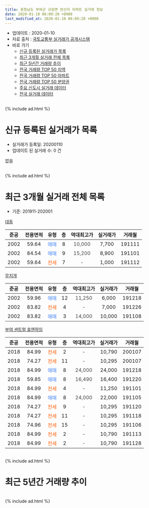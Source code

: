 ```yaml
---
title: 충청남도 부여군 규암면 반산리 아파트 실거래 정보
date: 2020-01-10 06:09:20 +0900
last_modified_at: 2020-01-10 06:09:20 +0900
---
```


* 업데이트 : 2020-01-10
* 자료 출처 : [국토교통부 실거래가 공개시스템](http://rt.molit.go.kr)
* 바로 가기
    * [신규 등록된 실거래가 목록](#신규-등록된-실거래가-목록)
    * [최근 3개월 실거래 전체 목록](#최근-3개월-실거래-전체-목록)
    * [최근 5년간 거래량 추이](#최근-5년간-거래량-추이)
    * [전국 거래량 TOP 50 지역](https://inasie.github.io/apt-trade-info/최근-3개월-전국에서-가장-거래가-많이-발생한-지역)
    * [전국 거래량 TOP 50 아파트](https://inasie.github.io/apt-trade-info/최근-3개월-전국에서-가장-거래가-많이-발생한-아파트)
    * [전국 거래량 TOP 50 분양권](https://inasie.github.io/apt-trade-info/최근-3개월-전국에서-가장-거래가-많이-발생한-분양권)
    * [주요 신도시 실거래 데이터](https://inasie.github.io/apt-trade-info/주요-신도시)
    * [전국 실거래 데이터](https://inasie.github.io/apt-trade-info/전국)
<br>
{% include ad.html %}
<br>

# 신규 등록된 실거래가 목록
* 실거래가 등록일: 20200110
* 업데이트 된 실거래 수: 0 건

없음

<br>
{% include ad.html %}
<br>

# 최근 3개월 실거래 전체 목록
* 기준: 201911-202001


[대동](https://search.naver.com/search.naver?query=%EC%B6%A9%EC%B2%AD%EB%82%A8%EB%8F%84+%EB%B6%80%EC%97%AC%EA%B5%B0+%EA%B7%9C%EC%95%94%EB%A9%B4+%EB%B0%98%EC%82%B0%EB%A6%AC+%EB%8C%80%EB%8F%99)

|준공|전용면적|유형|층|역대최고가|실거래가|거래월|
|:---:|:---:|:---:|:---:|:---:|:---:|:---:|
|2002|59.64|<span style="color:#4285f3">매매</span>|8|<span style="color:#444444">10,000</span>|7,700|191111|
|2002|84.54|<span style="color:#4285f3">매매</span>|9|<span style="color:#444444">15,200</span>|8,900|191101|
|2002|59.64|<span style="color:#ff5a00">전세</span>|7|<span style="color:#444444">-</span>|1,000|191112|

[무지개](https://search.naver.com/search.naver?query=%EC%B6%A9%EC%B2%AD%EB%82%A8%EB%8F%84+%EB%B6%80%EC%97%AC%EA%B5%B0+%EA%B7%9C%EC%95%94%EB%A9%B4+%EB%B0%98%EC%82%B0%EB%A6%AC+%EB%AC%B4%EC%A7%80%EA%B0%9C)

|준공|전용면적|유형|층|역대최고가|실거래가|거래월|
|:---:|:---:|:---:|:---:|:---:|:---:|:---:|
|2002|59.96|<span style="color:#4285f3">매매</span>|12|<span style="color:#444444">11,250</span>|6,000|191218|
|2002|83.82|<span style="color:#ff5a00">전세</span>|4|<span style="color:#444444">-</span>|7,000|191226|
|2002|83.82|<span style="color:#4285f3">매매</span>|3|<span style="color:#444444">14,000</span>|10,000|191108|

[부여 센트럴 휴엔하임](https://search.naver.com/search.naver?query=%EC%B6%A9%EC%B2%AD%EB%82%A8%EB%8F%84+%EB%B6%80%EC%97%AC%EA%B5%B0+%EA%B7%9C%EC%95%94%EB%A9%B4+%EB%B0%98%EC%82%B0%EB%A6%AC+%EB%B6%80%EC%97%AC+%EC%84%BC%ED%8A%B8%EB%9F%B4+%ED%9C%B4%EC%97%94%ED%95%98%EC%9E%84)

|준공|전용면적|유형|층|역대최고가|실거래가|거래월|
|:---:|:---:|:---:|:---:|:---:|:---:|:---:|
|2018|84.99|<span style="color:#ff5a00">전세</span>|2|<span style="color:#444444">-</span>|10,790|200107|
|2018|74.27|<span style="color:#ff5a00">전세</span>|11|<span style="color:#444444">-</span>|10,295|200107|
|2018|84.99|<span style="color:#4285f3">매매</span>|8|<span style="color:#444444">24,000</span>|24,000|191218|
|2018|59.85|<span style="color:#4285f3">매매</span>|8|<span style="color:#444444">16,490</span>|16,400|191220|
|2018|84.99|<span style="color:#ff5a00">전세</span>|4|<span style="color:#444444">-</span>|11,250|191101|
|2018|84.99|<span style="color:#4285f3">매매</span>|8|<span style="color:#444444">24,000</span>|22,000|191105|
|2018|74.27|<span style="color:#ff5a00">전세</span>|9|<span style="color:#444444">-</span>|10,295|191120|
|2018|74.27|<span style="color:#ff5a00">전세</span>|11|<span style="color:#444444">-</span>|10,295|191118|
|2018|74.96|<span style="color:#ff5a00">전세</span>|15|<span style="color:#444444">-</span>|10,295|191106|
|2018|84.99|<span style="color:#ff5a00">전세</span>|2|<span style="color:#444444">-</span>|10,790|191113|
|2018|84.99|<span style="color:#ff5a00">전세</span>|2|<span style="color:#444444">-</span>|10,790|191128|


<br>
{% include ad.html %}
<br>

# 최근 5년간 거래량 추이


<div style="width:100%;">
    <canvas id="deal_progress" height="200"></canvas>
</div>

<script>
new Chart(document.getElementById("deal_progress"), {
    type: 'line',
    data: {
        labels: ['201501','201502','201503','201504','201505','201506','201507','201508','201509','201510','201511','201512','201601','201602','201603','201604','201605','201606','201607','201608','201609','201610','201611','201612','201701','201702','201703','201704','201705','201706','201707','201708','201709','201710','201711','201712','201801','201802','201803','201804','201805','201806','201807','201808','201809','201810','201811','201812','201901','201902','201903','201904','201905','201906','201907','201908','201909','201910','201911','201912','202001'],
        datasets: [{
            label: '매매',
            pointRadius: 1,
            data: [1, 0, 4, 1, 1, 2, 7, 2, 2, 6, 3, 2, 2, 3, 3, 2, 0, 1, 4, 3, 1, 0, 2, 2, 2, 0, 3, 1, 1, 2, 3, 2, 5, 3, 1, 4, 4, 2, 3, 2, 6, 8, 5, 6, 3, 3, 4, 2, 1, 3, 5, 1, 0, 2, 2, 1, 5, 4, 4, 3, 0],
            borderColor: "rgba(255, 201, 14, 1)",
            backgroundColor: "rgba(255, 201, 14, 0.5)",
            fill: false,
            lineTension: 0
        },{
            label: '전월세',
            pointRadius: 1,
            data: [2, 3, 2, 1, 2, 3, 0, 3, 6, 4, 2, 1, 4, 1, 2, 4, 1, 4, 2, 1, 1, 1, 0, 0, 5, 5, 4, 1, 0, 3, 3, 0, 1, 1, 0, 0, 7, 5, 5, 3, 4, 6, 13, 5, 3, 27, 18, 11, 10, 17, 11, 16, 5, 10, 17, 8, 12, 11, 7, 1, 2],
            borderColor: "rgba(0, 141, 185, 1)",
            backgroundColor: "rgba(0, 141, 185, 0.5)",
            fill: false,
            lineTension: 0
        }
        ]
    },
    options: {
        responsive: true,
        title: {
            display: false
        },
        tooltips: {
            mode: 'index',
            intersect: false
        },
        hover: {
            mode: 'nearest',
            intersect: true
        },
        scales: {
            xAxes: [{
                display: true,
                scaleLabel: {
                    display: true,
                    labelString: '년/월'
                }
            }],
            yAxes: [{
                display: true,
                ticks: {
                    suggestedMin: 0,
                },
                scaleLabel: {
                    display: true,
                    labelString: '실거래 수'
                }
            }]
        }
    }
});

</script>


<br>
{% include ad.html %}
<br>

